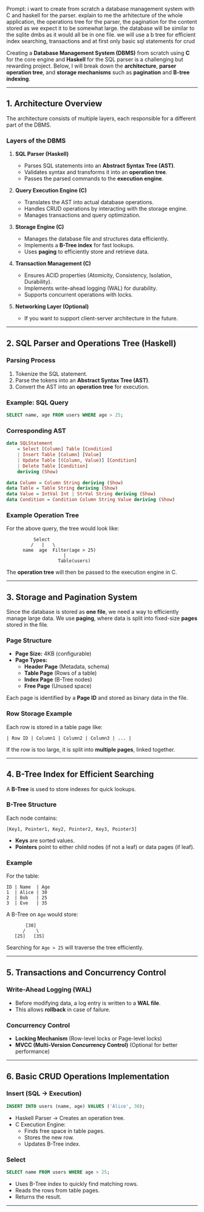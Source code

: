 Prompt: i want to create from scratch a database management system with C and haskell for the parser. explain to me the arhitecture of the whole application, the operations tree for the parser, the pagination for the content stored as we expect it to be somewhat large. the database will be similar to the sqlite dmbs as it would all be in one file. we will use a b tree for efficient index searching, transactions and at first only basic sql statements for crud 


Creating a **Database Management System (DBMS)** from scratch using **C** for the core engine and **Haskell** for the SQL parser is a challenging but rewarding project. Below, I will break down the **architecture**, **parser operation tree**, and **storage mechanisms** such as **pagination** and **B-tree indexing**.

---

## **1. Architecture Overview**

The architecture consists of multiple layers, each responsible for a different part of the DBMS.

### **Layers of the DBMS**
1. **SQL Parser (Haskell)**  
   - Parses SQL statements into an **Abstract Syntax Tree (AST)**.
   - Validates syntax and transforms it into an **operation tree**.
   - Passes the parsed commands to the **execution engine**.

2. **Query Execution Engine (C)**
   - Translates the AST into actual database operations.
   - Handles CRUD operations by interacting with the storage engine.
   - Manages transactions and query optimization.

3. **Storage Engine (C)**
   - Manages the database file and structures data efficiently.
   - Implements a **B-Tree index** for fast lookups.
   - Uses **paging** to efficiently store and retrieve data.

4. **Transaction Management (C)**
   - Ensures ACID properties (Atomicity, Consistency, Isolation, Durability).
   - Implements write-ahead logging (WAL) for durability.
   - Supports concurrent operations with locks.

5. **Networking Layer (Optional)**
   - If you want to support client-server architecture in the future.

---

## **2. SQL Parser and Operations Tree (Haskell)**

### **Parsing Process**
1. Tokenize the SQL statement.
2. Parse the tokens into an **Abstract Syntax Tree (AST)**.
3. Convert the AST into an **operation tree** for execution.

### **Example: SQL Query**
```sql
SELECT name, age FROM users WHERE age > 25;
```

### **Corresponding AST**
```haskell
data SQLStatement
    = Select [Column] Table [Condition]
    | Insert Table [Column] [Value]
    | Update Table [(Column, Value)] [Condition]
    | Delete Table [Condition]
    deriving (Show)

data Column = Column String deriving (Show)
data Table = Table String deriving (Show)
data Value = IntVal Int | StrVal String deriving (Show)
data Condition = Condition Column String Value deriving (Show)
```

### **Example Operation Tree**
For the above query, the tree would look like:

```
          Select
         /   |   \
      name  age  Filter(age > 25)
                     |
                   Table(users)
```

The **operation tree** will then be passed to the execution engine in C.

---

## **3. Storage and Pagination System**

Since the database is stored as **one file**, we need a way to efficiently manage large data. We use **paging**, where data is split into fixed-size **pages** stored in the file.

### **Page Structure**
- **Page Size:** 4KB (configurable)
- **Page Types:**
  - **Header Page** (Metadata, schema)
  - **Table Page** (Rows of a table)
  - **Index Page** (B-Tree nodes)
  - **Free Page** (Unused space)

Each page is identified by a **Page ID** and stored as binary data in the file.

### **Row Storage Example**
Each row is stored in a table page like:
```
| Row ID | Column1 | Column2 | Column3 | ... |
```

If the row is too large, it is split into **multiple pages**, linked together.

---

## **4. B-Tree Index for Efficient Searching**

A **B-Tree** is used to store indexes for quick lookups.

### **B-Tree Structure**
Each node contains:
```
[Key1, Pointer1, Key2, Pointer2, Key3, Pointer3]
```
- **Keys** are sorted values.
- **Pointers** point to either child nodes (if not a leaf) or data pages (if leaf).

### **Example**
For the table:
```
ID | Name  | Age
1  | Alice | 30
2  | Bob   | 25
3  | Eve   | 35
```
A B-Tree on `Age` would store:
```
       [30]
      /    \
   [25]   [35]
```
Searching for `Age > 25` will traverse the tree efficiently.

---

## **5. Transactions and Concurrency Control**

### **Write-Ahead Logging (WAL)**
- Before modifying data, a log entry is written to a **WAL file**.
- This allows **rollback** in case of failure.

### **Concurrency Control**
- **Locking Mechanism** (Row-level locks or Page-level locks)
- **MVCC (Multi-Version Concurrency Control)** (Optional for better performance)

---

## **6. Basic CRUD Operations Implementation**

### **Insert (SQL → Execution)**
```sql
INSERT INTO users (name, age) VALUES ('Alice', 30);
```
- Haskell Parser → Creates an operation tree.
- C Execution Engine:
  - Finds free space in table pages.
  - Stores the new row.
  - Updates B-Tree index.

### **Select**
```sql
SELECT name FROM users WHERE age > 25;
```
- Uses B-Tree index to quickly find matching rows.
- Reads the rows from table pages.
- Returns the result.

---
